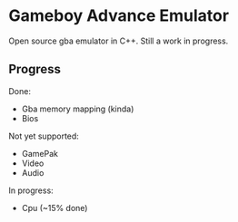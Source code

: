 # Gameboy Advance Emulator  
Open source gba emulator in C++. Still a work in progress.  

## Progress  
Done:
* Gba memory mapping (kinda)
* Bios  

Not yet supported:  
* GamePak 
* Video
* Audio 

In progress:
* Cpu (~15% done)